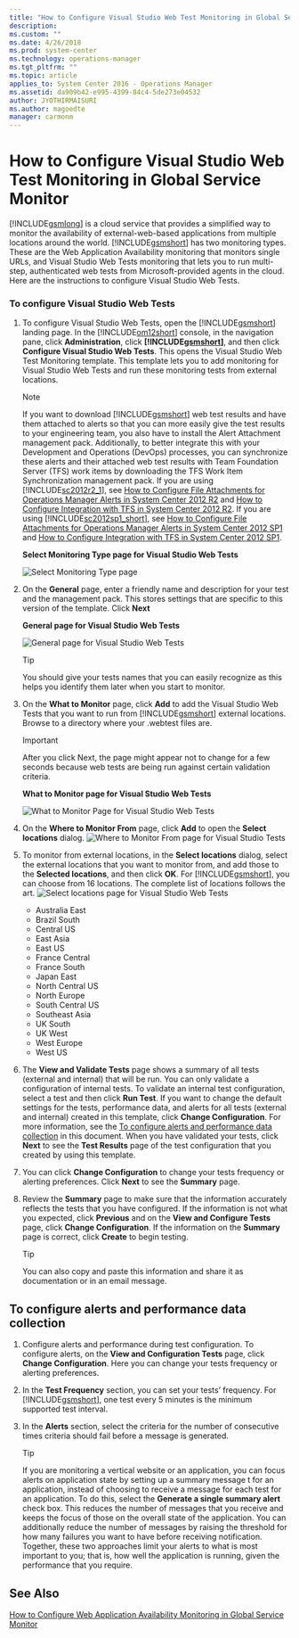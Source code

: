 ```yaml
---
title: "How to Configure Visual Studio Web Test Monitoring in Global Service Monitor | Microsoft Docs"
description: 
ms.custom: ""
ms.date: 4/26/2018
ms.prod: system-center
ms.technology: operations-manager
ms.tgt_pltfrm: ""
ms.topic: article
applies_to: System Center 2016 - Operations Manager
ms.assetid: da909b42-e995-4399-84c4-5de273e04532
author: JYOTHIRMAISURI
ms.author: magoedte
manager: carmonm
---
```


# How to Configure Visual Studio Web Test Monitoring in Global Service Monitor
[!INCLUDE[gsmlong](../includes/gsmlong-md.md)] is a cloud service that provides a simplified way to monitor the availability of external-web-based applications from multiple locations around the world. [!INCLUDE[gsmshort](../includes/gsmshort-md.md)] has two monitoring types. These are the Web Application Availability monitoring that monitors single URLs, and Visual Studio Web Tests monitoring that lets you to run multi-step, authenticated web tests from Microsoft-provided agents in the cloud. Here are the instructions to configure Visual Studio Web Tests.  
  
### To configure Visual Studio Web Tests  
  
1.  To configure Visual Studio Web Tests, open the [!INCLUDE[gsmshort](../includes/gsmshort-md.md)] landing page. In the [!INCLUDE[om12short](../includes/om12short-md.md)] console, in the navigation pane, click **Administration**, click **[!INCLUDE[gsmshort](../includes/gsmshort-md.md)]**, and then click **Configure Visual Studio Web Tests**. This opens the Visual Studio Web Test Monitoring template. This template lets you to add monitoring for Visual Studio Web Tests and run these monitoring tests from external locations.  
  
    > [!NOTE]
    >  If you want to download [!INCLUDE[gsmshort](../includes/gsmshort-md.md)] web test results and have them attached to alerts so that you can more easily give the test results to your engineering team, you also have to install the Alert Attachment management pack. Additionally, to better integrate this with your Development and Operations (DevOps) processes, you can synchronize these alerts and their attached web test results with Team Foundation Server (TFS) work items by downloading the TFS Work Item Synchronization management pack. If you are using [!INCLUDE[sc2012r2_1](../includes/sc2012r2-1-md.md)], see [How to Configure File Attachments for Operations Manager Alerts in System Center 2012 R2](http://go.microsoft.com/fwlink/?LinkId=307114) and [How to Configure Integration with TFS in System Center 2012 R2](http://go.microsoft.com/fwlink/?LinkId=307113). If you are using [!INCLUDE[sc2012sp1_short](../includes/sc2012sp1-short-md.md)], see [How to Configure File Attachments for Operations Manager Alerts in System Center 2012 SP1](http://go.microsoft.com/fwlink/?LinkId=275127) and [How to Configure Integration with TFS in System Center 2012 SP1](http://go.microsoft.com/fwlink/?LinkId=275126).  
  
     **Select Monitoring Type page for Visual Studio Web Tests**  
  
     ![Select Monitoring Type page](../media/gsm/gsm-selectmonitoringtypevstpage.png "GSM_SelectMonitoringTypeVSTPage")  
  
2.  On the **General** page, enter a friendly name and description for your test and the management pack. This stores settings that are specific to this version of the template. Click **Next**  
  
     **General page for Visual Studio Web Tests**  
  
     ![General page for Visual Studio Web Tests](../media/gsm/gsm-generalvstpage.png "GSM_GeneralVSTPage")  
  
    > [!TIP]
    >  You should give your tests names that you can easily recognize as this helps you identify them later when you start to monitor.  
  
3.  On the **What to Monitor** page, click **Add** to add the Visual Studio Web Tests that you want to run from [!INCLUDE[gsmshort](../includes/gsmshort-md.md)] external locations. Browse to a directory where your .webtest files are.  
  
    > [!IMPORTANT]
    >  After you click Next, the page might appear not to change for a few seconds because web tests are being run against certain validation criteria.  
  
     **What to Monitor page for Visual Studio Web Tests**  
  
     ![What to Monitor Page for Visual Studio Web Tests](../media/gsm/gsm-whattomonitorvstpage.png "GSM_WhatToMonitorVSTPage")  
  
4. On the **Where to Monitor From** page, click **Add** to open the **Select locations** dialog. 
     ![Where to Monitor From page for Visual Studio Tests](../media/gsm/gsm-wheretomonitorfromvstpage.png "GSM_WheretoMonitorFromVSTPage")

5. To monitor from external locations, in the **Select locations** dialog, select the external locations that you want to monitor from, and add those to the **Selected locations**, and then click **OK**. For [!INCLUDE[gsmshort](../includes/gsmshort-md.md)], you can choose from 16 locations. The complete list of locations follows the art. 
    ![Select locations page for Visual Studio Web Tests](../media/gsm/gsm-wheretomonitorfromexternalvstpage.png "GSM_WheretoMonitorFromExternalVSTPage") 

    - Australia East
    - Brazil South
    - Central US
    - East Asia
    - East US
    - France Central
    - France South
    - Japan East
    - North Central US
    - North Europe
    - South Central US
    - Southeast Asia
    - UK South
    - UK West
    - West Europe
    - West US
  
6. The **View and Validate Tests** page shows a summary of all tests (external and internal) that will be run. You can only validate a configuration of internal tests. To validate an internal test configuration, select a test and then click **Run Test**. If you want to change the default settings for the tests, performance data, and alerts for all tests (external and internal) created in this template, click **Change Configuration**. For more information, see the [To configure alerts and performance data collection](how-to-configure-visual-studio-web-test-monitoring-in-global-service-monitor.md#BKMK_CONFALERT) in this document. When you have validated your tests, click **Next** to see the **Test Results** page of the test configuration that you created by using this template.  
  
7. You can click **Change Configuration** to change your tests frequency or alerting preferences. Click **Next** to see the **Summary** page.  
  
8. Review the **Summary** page to make sure that the information accurately reflects the tests that you have configured. If the information is not what you expected, click **Previous** and on the **View and Configure Tests** page, click **Change Configuration**. If the information on the **Summary** page is correct, click **Create** to begin testing.  
  
    > [!TIP]
    >  You can also copy and paste this information and share it as documentation or in an email message.  
  
##  <a name="BKMK_CONFALERT"></a> To configure alerts and performance data collection  
  
1.  Configure alerts and performance during test configuration. To configure alerts, on the **View and Configuration Tests** page, click **Change Configuration**. Here you can change your tests frequency or alerting preferences.  
  
2.  In the **Test Frequency** section, you can set your tests’ frequency. For [!INCLUDE[gsmshort](../includes/gsmshort-md.md)], one test every 5 minutes is the minimum supported test interval.  
  
3.  In the **Alerts** section, select the criteria for the number of consecutive times criteria should fail before a message is generated.  
  
    > [!TIP]
    >  If you are monitoring a vertical website or an application, you can focus alerts on application state by setting up a summary message t for an application, instead of choosing to receive a message for each test for an application. To do this, select the **Generate a single summary alert** check box. This reduces the number of messages that you receive and keeps the focus of those on the overall state of the application. You can additionally reduce the number of messages by raising the threshold for how many failures you want to have before receiving notification. Together, these two approaches limit your alerts to what is most important to you; that is, how well the application is running, given the performance that you require.  
  
## See Also  
 [How to Configure Web Application Availability Monitoring in Global Service Monitor](how-to-configure-web-application-availability-monitoring-in-gsm.md)
